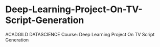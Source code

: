 # Deep-Learning-Project-On-TV-Script-Generation
ACADGILD DATASCIENCE Course: Deep Learning Project On TV Script Generation
